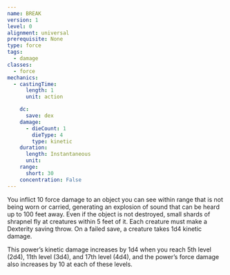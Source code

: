 ```yaml
---
name: BREAK
version: 1
level: 0
alignment: universal
prerequisite: None
type: force
tags:
  - damage
classes:
  - force
mechanics:
  - castingTime:
      length: 1
      unit: action

    dc:
      save: dex
    damage:
      - dieCount: 1
        dieType: 4
        type: kinetic
    duration:
      length: Instantaneous
      unit: 
    range:
      short: 30
    concentration: False
---
```

You inflict 10 force damage to an object you can see within range that is not being worn or carried, generating an explosion of sound that can be heard up to 100 feet away. Even if the object is not destroyed, small shards of shrapnel fly at creatures within 5 feet of it. Each creature must make a Dexterity saving throw. On a failed save, a creature takes 1d4 kinetic damage.

This power’s kinetic damage increases by 1d4 when you reach 5th level (2d4), 11th level (3d4), and 17th level (4d4), and the power’s force damage also increases by 10 at each of these levels.


    